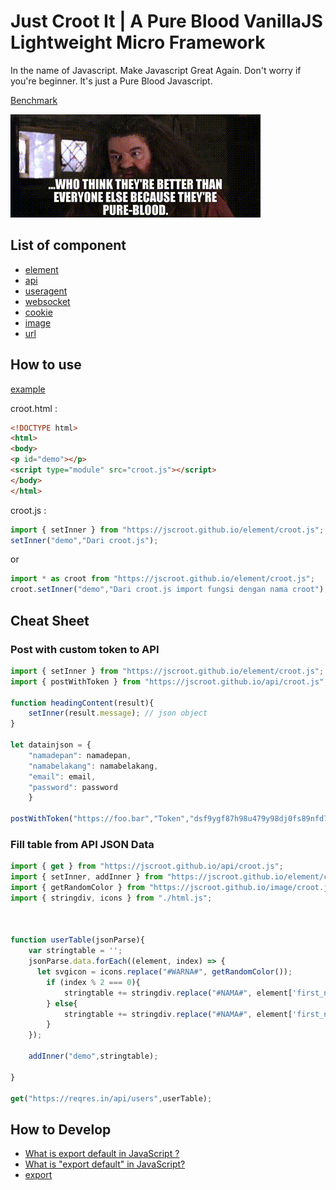 # Just Croot It | A Pure Blood VanillaJS Lightweight Micro Framework

In the name of Javascript. Make Javascript Great Again. Don't worry if you're beginner. It's just a Pure Blood Javascript.

[Benchmark](https://krausest.github.io/js-framework-benchmark/current.html)

![Pure Blood](./img/pureblood.gif "Pure Blood")


## List of component

* [element](https://jscroot.github.io/element/croot.js)
* [api](https://jscroot.github.io/api/croot.js)
* [useragent](https://jscroot.github.io/useragent/croot.js)
* [websocket](https://jscroot.github.io/websocket/croot.js)
* [cookie](https://jscroot.github.io/cookie/croot.js)
* [image](https://jscroot.github.io/image/croot.js)
* [url](https://jscroot.github.io/url/croot.js)

## How to use

[example](https://jscroot.github.io/croot.html)

croot.html :

```html
<!DOCTYPE html>
<html>
<body>
<p id="demo"></p>
<script type="module" src="croot.js"></script>
</body>
</html>
```

croot.js :

```js
import { setInner } from "https://jscroot.github.io/element/croot.js";
setInner("demo","Dari croot.js");
```
or
```js
import * as croot from "https://jscroot.github.io/element/croot.js";
croot.setInner("demo","Dari croot.js import fungsi dengan nama croot");
```

## Cheat Sheet

### Post with custom token to API

```js
import { setInner } from "https://jscroot.github.io/element/croot.js";
import { postWithToken } from "https://jscroot.github.io/api/croot.js";

function headingContent(result){
    setInner(result.message); // json object 
}

let datainjson = {
    "namadepan": namadepan,
    "namabelakang": namabelakang,
    "email": email,
    "password": password
    }

postWithToken("https://foo.bar","Token","dsf9ygf87h98u479y98dj0fs89nfd7",datainjson,headingContent);

```

### Fill table from API JSON Data

```js
import { get } from "https://jscroot.github.io/api/croot.js";
import { setInner, addInner } from "https://jscroot.github.io/element/croot.js";
import { getRandomColor } from "https://jscroot.github.io/image/croot.js"
import { stringdiv, icons } from "./html.js";

       

function userTable(jsonParse){
    var stringtable = '';
    jsonParse.data.forEach((element, index) => {
      let svgicon = icons.replace("#WARNA#", getRandomColor());
        if (index % 2 === 0){
            stringtable += stringdiv.replace("#NAMA#", element['first_name']).replace("#EMAIL#", element['email']).replace("#BG#", "bg-gray-50").replace("#SVG#", svgicon);
        } else{
            stringtable += stringdiv.replace("#NAMA#", element['first_name']).replace("#EMAIL#", element['email']).replace("#BG#", "").replace("#SVG#", svgicon);
        }
    });

    addInner("demo",stringtable);

}

get("https://reqres.in/api/users",userTable);
```

## How to Develop

* [What is export default in JavaScript ?](https://www.geeksforgeeks.org/what-is-export-default-in-javascript/)
* [What is "export default" in JavaScript?](https://stackoverflow.com/questions/21117160/what-is-export-default-in-javascript)
* [export](https://developer.mozilla.org/en-US/docs/web/javascript/reference/statements/export)
